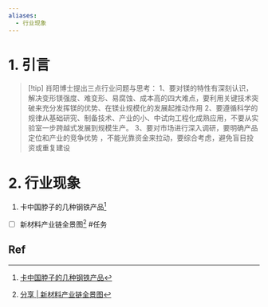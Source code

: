 ```yaml
---
aliases:
  - 行业现象
---
```

# 1. 引言 
> [!tip] 肖阳博士提出三点行业问题与思考：
> 1、要对镁的特性有深刻认识，解决变形镁强度、难变形、易腐蚀、成本高的四大难点，要利用关键技术突破来充分发挥镁的优势、在镁业规模化的发展起推动作用
> 2、要遵循科学的规律从基础研究、制备技术、产业的小、中试向工程化成熟应用，不要从实验室一步跨越式发展到规模生产。
> 3、要对市场进行深入调研，要明确产品定位和产业的竞争优势 ，不能光靠资金来拉动，要综合考虑，避免盲目投资或重复建设


# 2. 行业现象 
1. 卡中国脖子的几种钢铁产品[^1]
- [ ] 新材料产业链全景图[^2] #任务

## Ref
[^1]: [卡中国脖子的几种钢铁产品](https://mp.weixin.qq.com/s?__biz=MzAxNzcyOTUxNQ%3D%3D&mid=2650568434&idx=1&sn=f20ee007d70f81e97bf3ab58fa64c5d0&scene=45#wechat_redirect)

[^2]: [分享 | 新材料产业链全景图](https://mp.weixin.qq.com/s/qh7hgs_NefHxOuCbSP_dWw)
